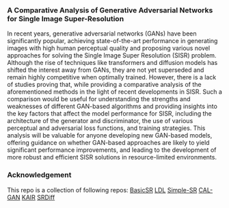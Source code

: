 ### A Comparative Analysis of Generative Adversarial Networks for Single Image Super-Resolution
In recent years, generative adversarial networks (GANs) have been significantly popular, achieving state-of-the-art performance in generating images with high human perceptual quality and proposing various novel approaches for solving the Single Image Super
Resolution (SISR) problem. Although the rise of techniques like transformers and diffusion
models has shifted the interest away from GANs, they are not yet superseded and remain
highly competitive when optimally trained. However, there is a lack of studies proving that,
while providing a comparative analysis of the aforementioned methods in the light of recent
developments in SISR. Such a comparison would be useful for understanding the strengths
and weaknesses of different GAN-based algorithms and providing insights into the key factors that affect the model performance for SISR, including the architecture of the generator
and discriminator, the use of various perceptual and adversarial loss functions, and training
strategies. This analysis will be valuable for anyone developing new GAN-based models,
offering guidance on whether GAN-based approaches are likely to yield significant performance improvements, and leading to the development of more robust and efficient SISR
solutions in resource-limited environments.
### Acknowledgement
This repo is a collection of following repos:
[BasicSR](https://github.com/xinntao/BasicSR)
[LDL](https://github.com/csjliang/LDL)
[Simple-SR](https://github.com/dvlab-research/Simple-SR)
[CAL-GAN](https://github.com/jkpark0825/CAL_GAN)
[KAIR](https://github.com/cszn/KAIR)
[SRDiff](https://github.com/LeiaLi/SRDiff)
